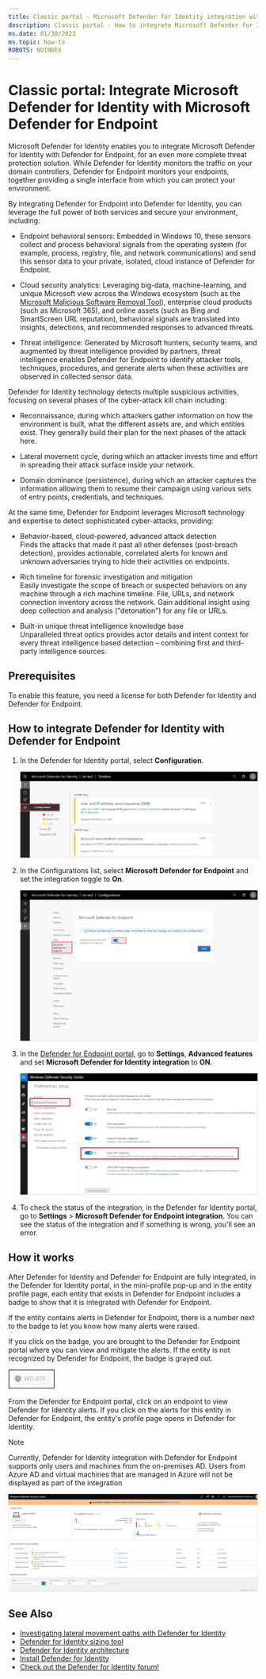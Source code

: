 ```yaml
---
title: Classic portal - Microsoft Defender for Identity integration with Microsoft Defender for Endpoint
description: Classic portal - How to integrate Microsoft Defender for Identity with Microsoft Defender for Endpoint for full threat detection coverage
ms.date: 01/30/2023
ms.topic: how-to
ROBOTS: NOINDEX
---
```


# Classic portal: Integrate Microsoft Defender for Identity with Microsoft Defender for Endpoint

Microsoft Defender for Identity enables you to integrate Microsoft Defender for Identity with Defender for Endpoint, for an even more complete threat protection solution. While Defender for Identity monitors the traffic on your domain controllers, Defender for Endpoint monitors your endpoints, together providing a single interface from which you can protect your environment.

By integrating Defender for Endpoint into Defender for Identity, you can leverage the full power of both services and secure your environment, including:

- Endpoint behavioral sensors: Embedded in Windows 10, these sensors collect and process behavioral signals from the operating system (for example, process, registry, file, and network communications) and send this sensor data to your private, isolated, cloud instance of Defender for Endpoint.

- Cloud security analytics: Leveraging big-data, machine-learning, and unique Microsoft view across the Windows ecosystem (such as the [Microsoft Malicious Software Removal Tool](https://www.microsoft.com/download/malicious-software-removal-tool-details.aspx)), enterprise cloud products (such as Microsoft 365), and online assets (such as Bing and SmartScreen URL reputation), behavioral signals are translated into insights, detections, and recommended responses to advanced threats.

- Threat intelligence: Generated by Microsoft hunters, security teams, and augmented by threat intelligence provided by partners, threat intelligence enables Defender for Endpoint to identify attacker tools, techniques, procedures, and generate alerts when these activities are observed in collected sensor data.

Defender for Identity technology detects multiple suspicious activities, focusing on several phases of the cyber-attack kill chain including:

- Reconnaissance, during which attackers gather information on how the environment is built, what the different assets are, and which entities exist. They generally build their plan for the next phases of the attack here.

- Lateral movement cycle, during which an attacker invests time and effort in spreading their attack surface inside your network.

- Domain dominance (persistence), during which an attacker captures the information allowing them to resume their campaign using various sets of entry points, credentials, and techniques.

At the same time, Defender for Endpoint leverages Microsoft technology and expertise to detect sophisticated cyber-attacks, providing:

- Behavior-based, cloud-powered, advanced attack detection  
Finds the attacks that made it past all other defenses (post-breach detection), provides actionable, correlated alerts for known and unknown adversaries trying to hide their activities on endpoints.

- Rich timeline for forensic investigation and mitigation  
Easily investigate the scope of breach or suspected behaviors on any machine through a rich machine timeline. File, URLs, and network connection inventory across the network. Gain additional insight using deep collection and analysis ("detonation") for any file or URLs.

- Built-in unique threat intelligence knowledge base  
Unparalleled threat optics provides actor details and intent context for every threat intelligence based detection – combining first and third-party intelligence sources.

## Prerequisites

To enable this feature, you need a license for both Defender for Identity and Defender for Endpoint.

<a name="how-to-integrate-azure-atp-with-microsoft-defender-atp"></a>

## How to integrate Defender for Identity with Defender for Endpoint

1. In the Defender for Identity portal, select **Configuration**.

    ![Defender for Identity Configuration menu](media/msde-configuration.png)
1. In the Configurations list, select **Microsoft Defender for Endpoint** and set the integration toggle to **On**.

    ![Enable Windows Defender integration.](media/msde-enable-integration.png)

1. In the [Defender for Endpoint portal](https://securitycenter.windows.com/preferences/advanced), go to **Settings**, **Advanced features** and set **Microsoft Defender for Identity integration** to **ON**.

    ![Defender for Endpoint enable integration.](media/msde-enable.png)

1. To check the status of the integration, in the Defender for Identity portal, go to **Settings** > **Microsoft Defender for Endpoint integration**. You can see the status of the integration and if something is wrong, you'll see an error.

## How it works

After Defender for Identity and Defender for Endpoint are fully integrated, in the Defender for Identity portal, in the mini-profile pop-up and in the entity profile page, each entity that exists in Defender for Endpoint includes a badge to show that it is integrated with Defender for Endpoint.

If the entity contains alerts in Defender for Endpoint, there is a number next to the badge to let you know how many alerts were raised.

If you click on the badge, you are brought to the Defender for Endpoint portal where you can view and mitigate the alerts. If the entity is not recognized by Defender for Endpoint, the badge is grayed out.

 ![Defender for Endpoint gray.](media/msde-grey.png)

From the Defender for Endpoint portal, click on an endpoint to view Defender for Identity alerts. If you click on the alerts for this entity in Defender for Endpoint, the entity's profile page opens in Defender for Identity.

 > [!NOTE]
 > Currently, Defender for Identity integration with Defender for Endpoint supports only users and machines from the on-premises AD. Users from Azure AD and virtual machines that are managed in Azure will not be displayed as part of the integration

![Defender for Endpoint alerts.](media/msde-alerts.png)

## See Also

- [Investigating lateral movement paths with Defender for Identity](/defender-for-identity/understand-lateral-movement-paths)
- [Defender for Identity sizing tool](<https://aka.ms/mdi/sizingtool>)
- [Defender for Identity architecture](architecture.md)
- [Install Defender for Identity](/defender-for-identity/deploy-defender-identity)
- [Check out the Defender for Identity forum!](<https://aka.ms/MDIcommunity>)